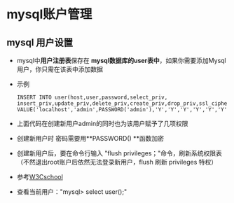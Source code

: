 # mysql账户管理

## mysql 用户设置

- mysql中**用户注册表**保存在 **mysql数据库的user表中**，如果你需要添加Mysql用户，你只需在该表中添加数据

- 示例

  ```mysql
  INSERT INTO user(host,user,password,select_priv, insert_priv,update_priv,delete_priv,create_priv,drop_priv,ssl_cipher,x509_issuer,x509_subject)
  VALUE('localhost','admin',PASSWORD('admin'),'Y','Y','Y','Y','Y','Y',0,0,0);	
  ```

- 上面代码在创建新用户admin的同时也为该用户赋予了几项权限

- 创建新用户时 密码需要用**PASSWORD() **函数加密

- 创建新用户后，要在命令行输入 "flush privileges；"命令，刷新系统权限表（不然退出root账户后依然无法登录新用户，flush 刷新  privileges 特权）

- 参考[W3Cschool](https://www.w3cschool.cn/mysql/mysql-administration.html)

- 查看当前用户："mysql> select user();"


